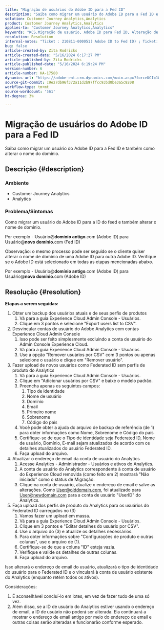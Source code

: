 ```yaml
---
title: "Migração de usuários do Adobe ID para a Fed ID"
description: "Saiba como migrar um usuário do Adobe ID para a Fed ID e também como alterar o nome do domínio."
solution: Customer Journey Analytics,Analytics
product: Customer Journey Analytics,Analytics
applies-to: "Customer Journey Analytics,Analytics"
keywords: "KCS,Migração de usuário, Adobe ID para Fed ID, Alteração de domínio"
resolution: Resolution
internal-notes: "Ticket : 210811-000051( Adobe ID to Fed ID) ; Ticket: 210916-000306 (Adobe ID to Adobe ID)"
bug: false
article-created-by: Zita Rodricks
article-created-date: "5/16/2024 6:17:27 PM"
article-published-by: Zita Rodricks
article-published-date: "5/16/2024 6:19:24 PM"
version-number: 6
article-number: KA-17580
dynamics-url: "https://adobe-ent.crm.dynamics.com/main.aspx?forceUCI=1&pagetype=entityrecord&etn=knowledgearticle&id=75fa3a89-b013-ef11-9f89-6045bd0298d4"
source-git-commit: c9e27db96f372a11d2b97ffcc93bd0be3a5c8208
workflow-type: tm+mt
source-wordcount: '561'
ht-degree: 3%

---
```


# Migração de usuários do Adobe ID para a Fed ID


Saiba como migrar um usuário do Adobe ID para a Fed ID e também como alterar o nome do domínio.

## Descrição {#description}


### <b>Ambiente</b>

- Customer Journey Analytics
- Analytics




### <b>Problema/Sintomas</b>

Como migrar um usuário do Adobe ID para a ID do feed e também alterar o nome de domínio.

Por exemplo - Usuário@<b>domínio antigo</b>.com (Adobe ID) para Usuário@<b>novo domínio</b>.com (Fed ID)



Observação: o mesmo processo pode ser seguido se o cliente quiser alterar o nome de domínio de uma Adobe ID para outra Adobe ID. Verifique se o Adobe ID está selecionado em todas as etapas mencionadas abaixo.

Por exemplo - Usuário@<b>domínio antigo</b>.com (Adobe ID) para Usuário@<b>novo domínio</b>.com (Adobe ID)


## Resolução {#resolution}

<b>Etapas a serem seguidas:</b>
1. Obter um backup dos usuários atuais e de seus perfis de produtos
   1. Vá para a guia Experience Cloud Admin Console - Usuários.
   2. Clique em 3 pontos e selecione &quot;Export users list to CSV&quot;.
2. Desvincular contas de usuário do Adobe Analytics com contas Experience Cloud Admin Console
   1. Isso pode ser feito simplesmente excluindo a conta de usuário do Admin Console Experience Cloud.
   2. Vá para a guia Experience Cloud Admin Console - Usuários.
   3. Use a opção &quot;Remover usuários por CSV&quot; com 3 pontos ou apenas selecione o usuário e clique em &quot;Remover usuário&quot;.
3. Fazer upload de novos usuários como Federated ID sem perfis de produto do Analytics
   1. Vá para a guia Experience Cloud Admin Console - Usuários.
   2. Clique em &quot;Adicionar usuários por CSV&quot; e baixe o modelo padrão.
   3. Preencha apenas os seguintes campos:
      1. Tipo de identidade
      2. Nome de usuário
      3. Domínio
      4. Email
      5. Primeiro nome
      6. Sobrenome
      7. Código do país
   4. Você pode obter a ajuda do arquivo de backup de referência (de 1) para obter informações como Nome, Sobrenome e Código do país
   5. Certifique-se de que o Tipo de identidade seja Federated ID, Nome de usuário, Domínio, E-mail sejam atualizados de acordo com os detalhes atualizados do usuário Federated ID.
   6. Faça upload do arquivo.
4. Atualizar o endereço de email da conta de usuário do Analytics
   1. Acesse Analytics - Administrador - Usuários e ativos do Analytics.
   2. A conta de usuário do Analytics correspondente à conta de usuário do Experience Cloud removida (como feito em 2) mostrará &quot;Não iniciado&quot; como o status de Migração.
   3. Clique na conta de usuário, atualize o endereço de email e salve as alterações. Como User@olddomain.com, foi atualizado para User@newdomain.com para a conta de usuário &quot;UserID&quot; do Analytics.
5. Faça upload dos perfis de produto do Analytics para os usuários do Federated ID carregados no (3)
   1. Vamos fazer um upload em massa.
   2. Vá para a guia Experience Cloud Admin Console - Usuários.
   3. Clique em 3 pontos e &quot;Editar detalhes do usuário por CSV&quot;.
   4. Use o arquivo do (3) e atualize os detalhes necessários.
   5. Para obter informações sobre &quot;Configurações de produto e outras colunas&quot;, use o arquivo de (1).
   6. Certifique-se de que a coluna &quot;ID&quot; esteja vazia.
   7. Verifique e valide os detalhes de outras colunas.
   8. Faça upload do arquivo.




Isso alterará o endereço de email do usuário, atualizará o tipo de identidade do usuário para o Federated ID e o vinculará à conta de usuário existente do Analytics (enquanto retém todos os ativos).


Considerações:
1. É aconselhável concluí-lo em lotes, em vez de fazer tudo de uma só vez.
2. Além disso, se a ID de usuário do Analytics estiver usando o endereço de email, a ID de usuário não poderá ser alterada. Ela continuará a mostrar o endereço de email antigo por meio do endereço de email e outras coisas serão alteradas e funcionarão conforme esperado.

